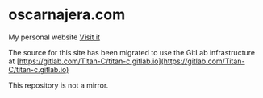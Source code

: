 # oscarnajera.com

My personal website
[Visit it](https://blog.oscarnajera.com)

The source for this site has been migrated to use the GitLab infrastructure
at
[https://gitlab.com/Titan-C/titan-c.gitlab.io](https://gitlab.com/Titan-C/titan-c.gitlab.io)

This repository is not a mirror.
